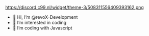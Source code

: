 https://discord.c99.nl/widget/theme-3/508311556409393162.png


- 👋 Hi, I’m @revoX-Development
- 👀 I’m interested in coding
- 🌱 I’m coding with Javascript



